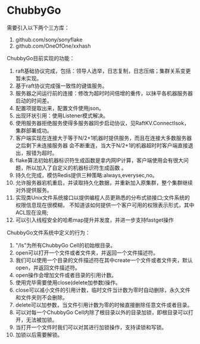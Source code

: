 # ChubbyGo

需要引入以下两个三方库：
1. github.com/sony/sonyflake
2. github.com/OneOfOne/xxhash

ChubbyGo目前实现的功能：

1. raft基础协议完成，包括：领导人选举，日志复制，日志压缩；集群关系变更暂未实现。
2. 基于raft协议完成强一致性的键值服务。
3. 服务器之间运行前的连接：修改为超时时间倍增的重传，以抹平各机器服务器启动的时间差。
4. 配置项提取出来，配置文件使用json。
5. 出现环状引用：使用Listener模式解决。
6. 使用服务器拒绝服务使得多服务器同步启动协议，见RaftKV.ConnectIsok，集群部署成功。
7. 客户端实现在连接大于等于N/2+1机器时提供服务，而且在连接大多数服务器之后剩下未连接服务器
会不断重连，当大于N/2+1的机器超时时客户端直接退出，报错为超时。
8. flake算法初始机器标识符生成函数是拿内网IP计算，客户端使用会有很大问题，所以加入了自定义的机器标识符生成函数 。
9. 持久化完成，模仿Redis提供三种策略:always,everysec,no。
10. 允许服务器宕机重启，并读取持久化数据，并重新加入原集群，整个集群继续对外提供服务。
11. 实现类Unix文件系统接口以提供编程人员更熟悉的分布式锁接口;文件系统的权限信息现在很模糊，
不知道该如何提供一个客户可用的权限表示形式，其中ACL现在没用;
12. 可以引入线程安全的哈希map提升并发度，并进一步支持fastget操作


ChubbyGo文件系统中定义的行为：
1. "/ls"为所有ChubbyGo Cell的初始根目录。
2. open可以打开一个文件或者文件夹，并返回一个文件描述符。
3. 我们可以使用一个目录的文件描述符在其中create一个文件或者文件夹，默认open，并返回文件描述符。
4. open操作会增加文件或者目录的引用计数。
5. 使用完毕需要使用close(delete加参数)操作。
6. close可以减小文件的引用计数，临时文件当计数为零时自动删除，永久文件和文件夹则不会删除。
7. delete可以加参数，当文件引用计数为零的时候直接删除任意文件或者目录。
8. 可以对每一个ChubbyGo Cell内除了根目录以外的目录加锁，即根目录可以打开，无法被加锁。
9. 当打开一个文件时我们可以对其进行加锁操作，支持读锁和写锁。
10. 加锁以后需要解锁。

